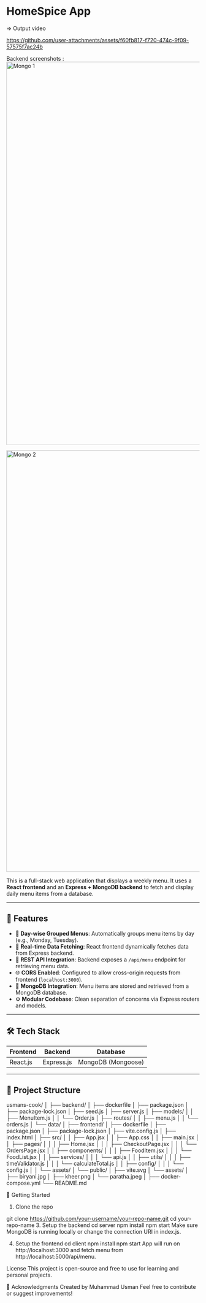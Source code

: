 # HomeSpice App

=> Output video


https://github.com/user-attachments/assets/f60fb817-f720-474c-9f09-57575f7ac24b



Backend screenshots :
<img width="1000" alt="Mongo 1" src="https://github.com/user-attachments/assets/40c4efac-4590-42a7-9765-a003f7862a64" />

<img width="1100" alt="Mongo 2" src="https://github.com/user-attachments/assets/f2a98338-f07e-499f-b98c-0e7d51f4ab26" />





This is a full-stack web application that displays a weekly menu. It uses a **React frontend** and an **Express + MongoDB backend** to fetch and display daily menu items from a database.

---

## 🚀 Features

- 📅 **Day-wise Grouped Menus**: Automatically groups menu items by day (e.g., Monday, Tuesday).
- 🔄 **Real-time Data Fetching**: React frontend dynamically fetches data from Express backend.
- 📡 **REST API Integration**: Backend exposes a `/api/menu` endpoint for retrieving menu data.
- 🌐 **CORS Enabled**: Configured to allow cross-origin requests from frontend (`localhost:3000`).
- 💾 **MongoDB Integration**: Menu items are stored and retrieved from a MongoDB database.
- ⚙️ **Modular Codebase**: Clean separation of concerns via Express routers and models.

---

## 🛠️ Tech Stack

| Frontend | Backend  | Database |
|----------|----------|----------|
| React.js | Express.js | MongoDB (Mongoose) |

---

## 📂 Project Structure
usmans-cook/
│
├── backend/
│   ├── dockerfile
│   ├── package.json
│   ├── package-lock.json
│   ├── seed.js
│   ├── server.js
│   ├── models/
│   │   ├── MenuItem.js
│   │   └── Order.js
│   ├── routes/
│   │   ├── menu.js
│   │   └── orders.js
│   └── data/
│
├── frontend/
│   ├── dockerfile
│   ├── package.json
│   ├── package-lock.json
│   ├── vite.config.js
│   ├── index.html
│   ├── src/
│   │   ├── App.jsx
│   │   ├── App.css
│   │   ├── main.jsx
│   │   ├── pages/
│   │   │   ├── Home.jsx
│   │   │   ├── CheckoutPage.jsx
│   │   │   └── OrdersPage.jsx
│   │   ├── components/
│   │   │   ├── FoodItem.jsx
│   │   │   └── FoodList.jsx
│   │   ├── services/
│   │   │   └── api.js
│   │   ├── utils/
│   │   │   ├── timeValidator.js
│   │   │   └── calculateTotal.js
│   │   ├── config/
│   │   │   └── config.js
│   │   └── assets/
│   └── public/
│       ├── vite.svg
│       └── assets/
│           ├── biryani.jpg
│           ├── kheer.png
│           └── paratha.jpeg
│
├── docker-compose.yml
└── README.md



🔧 Getting Started

1. Clone the repo
   
git clone https://github.com/your-username/your-repo-name.git
cd your-repo-name
3. Setup the backend
cd server
npm install
npm start
Make sure MongoDB is running locally or change the connection URI in index.js.

4. Setup the frontend
cd client
npm install
npm start
App will run on http://localhost:3000 and fetch menu from http://localhost:5000/api/menu.

License
This project is open-source and free to use for learning and personal projects.

🙌 Acknowledgments
Created by Muhammad Usman
Feel free to contribute or suggest improvements!
